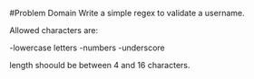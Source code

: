 #Problem Domain
Write a simple regex to validate a username.

Allowed characters are:

-lowercase letters -numbers -underscore

length shoould be between 4 and 16 characters.
